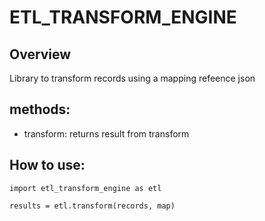 # ETL_TRANSFORM_ENGINE

## Overview
Library to transform records using a mapping refeence json 




## methods:
- transform: returns result from transform




## How to use:

```
import etl_transform_engine as etl

results = etl.transform(records, map)


```

